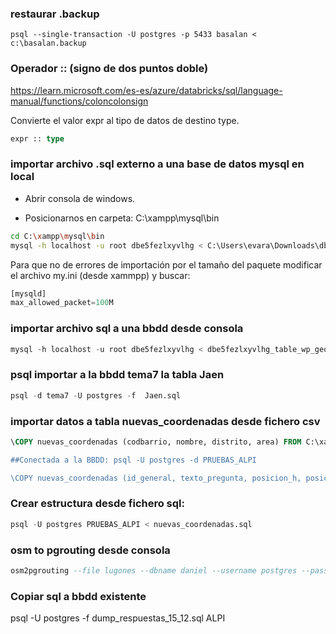 ### restaurar .backup

```psql
psql --single-transaction -U postgres -p 5433 basalan < c:\basalan.backup
```

### Operador :: (signo de dos puntos doble)
https://learn.microsoft.com/es-es/azure/databricks/sql/language-manual/functions/coloncolonsign

Convierte el valor expr al tipo de datos de destino type.

```sql
expr :: type
```

### importar archivo .sql externo a una base de datos mysql en local

- Abrir consola de windows.

- Posicionarnos en carpeta: C:\xampp\mysql\bin

```sh
cd C:\xampp\mysql\bin
mysql -h localhost -u root dbe5fezlxyvlhg < C:\Users\evara\Downloads\dbe5fezlxyvlhg(3).sql

```

Para que no de errores de importación por el tamaño del paquete modificar el archivo my.ini (desde xammpp) y buscar:

```sql
[mysqld]
max_allowed_packet=100M
```

### importar archivo sql a una bbdd desde consola
```sql
mysql -h localhost -u root dbe5fezlxyvlhg < dbe5fezlxyvlhg_table_wp_geo_options.sql
```

### psql importar a la bbdd tema7 la tabla Jaen
```sql
psql -d tema7 -U postgres -f  Jaen.sql
```

### importar datos a tabla nuevas_coordenadas desde fichero csv
```sql
\COPY nuevas_coordenadas (codbarrio, nombre, distrito, area) FROM C:\xampp\htdocs\ALPI\data\alpi_actualizacion\nuevas_coordenadas.csv' DELIMITER ';' CSV HEADER ENCODING 'UTF8',

##Conectada a la BBDD: psql -U postgres -d PRUEBAS_ALPI

\COPY nuevas_coordenadas (id_general, texto_pregunta, posicion_h, posicion_v, x, y, actualizado) FROM 'C:\xampp\htdocs\ALPI\data\alpi_actualizacion\nuevas_coordenadas.csv' DELIMITER ';' CSV ENCODING 'UTF8';

```

### Crear estructura desde fichero  sql:

```sql
psql -U postgres PRUEBAS_ALPI < nuevas_coordenadas.sql
```

### osm to pgrouting desde consola
```sql
osm2pgrouting --file lugones --dbname daniel --username postgres --password postgres --conf mapconfig.xml --clean

```

### Copiar sql a bbdd existente
psql -U postgres -f dump_respuestas_15_12.sql ALPI
